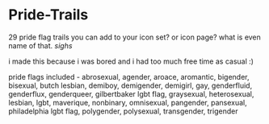# Pride-Trails
29 pride flag trails you can add to your icon set? or icon page? what is even name of that. *sighs*

i made this because i was bored and i had too much free time as casual :)

pride flags included - abrosexual, agender, aroace, aromantic, bigender, bisexual, butch lesbian, demiboy, demigender, demigirl, gay, genderfluid, genderflux, genderqueer, gilbertbaker lgbt flag, graysexual, heterosexual, lesbian, lgbt, maverique, nonbinary, omnisexual, pangender, pansexual, philadelphia lgbt flag, polygender, polysexual, transgender, trigender

